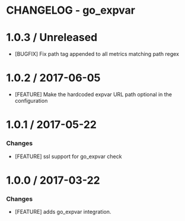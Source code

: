 # CHANGELOG - go_expvar

1.0.3 / Unreleased
==================

* [BUGFIX] Fix path tag appended to all metrics matching path regex

1.0.2 / 2017-06-05
==================

* [FEATURE] Make the hardcoded expvar URL path optional in the configuration

1.0.1 / 2017-05-22
==================

### Changes

* [FEATURE] ssl support for go_expvar check

1.0.0 / 2017-03-22
==================

### Changes

* [FEATURE] adds go_expvar integration.
